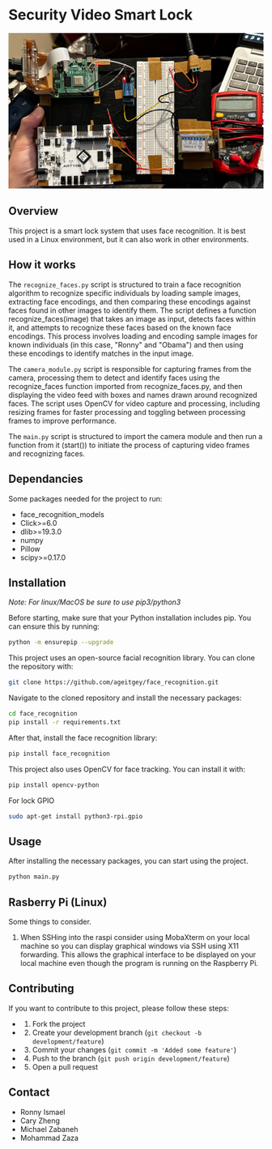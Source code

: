 # Security Video Smart Lock

![board-prototype](images/board_prototype.png "Prototype of System")

## Overview

This project is a smart lock system that uses face recognition.
It is best used in a Linux environment, but it can also work in other environments.

## How it works

The ```recognize_faces.py``` script is structured to train a face recognition algorithm to recognize specific individuals by loading sample images, extracting face encodings, and then comparing these encodings against faces found in other images to identify them. The script defines a function recognize_faces(image) that takes an image as input, detects faces within it, and attempts to recognize these faces based on the known face encodings. This process involves loading and encoding sample images for known individuals (in this case, "Ronny" and "Obama") and then using these encodings to identify matches in the input image.

The ```camera_module.py``` script is responsible for capturing frames from the camera, processing them to detect and identify faces using the recognize_faces function imported from recognize_faces.py, and then displaying the video feed with boxes and names drawn around recognized faces. The script uses OpenCV for video capture and processing, including resizing frames for faster processing and toggling between processing frames to improve performance.

The ```main.py``` script is structured to import the camera module and then run a function from it (start()) to initiate the process of capturing video frames and recognizing faces.

## Dependancies

Some packages needed for the project to run:
* face_recognition_models
* Click>=6.0
* dlib>=19.3.0
* numpy
* Pillow
* scipy>=0.17.0

## Installation

*Note: For linux/MacOS be sure to use pip3/python3*

Before starting, make sure that your Python installation includes pip. You can ensure this by running:

```sh
python -m ensurepip --upgrade
```

This project uses an open-source facial recognition library. You can clone the repository with:

```sh
git clone https://github.com/ageitgey/face_recognition.git
```

Navigate to the cloned repository and install the necessary packages:

```sh
cd face_recognition
pip install -r requirements.txt
```

After that, install the face recognition library:

```sh
pip install face_recognition
```

This project also uses OpenCV for face tracking. You can install it with:

```sh
pip install opencv-python
```

For lock GPIO
```sh
sudo apt-get install python3-rpi.gpio
```

## Usage

After installing the necessary packages, you can start using the project.

```sh
python main.py
```

## Rasberry Pi (Linux)

Some things to consider.

1. When SSHing into the raspi consider using MobaXterm on your local machine so you can display graphical windows via SSH using X11 forwarding. This allows the graphical interface to be displayed on your local machine even though the program is running on the Raspberry Pi.

## Contributing

If you want to contribute to this project, please follow these steps:

- 1. Fork the project
- 2. Create your development branch (`git checkout -b development/feature`)
- 3. Commit your changes (`git commit -m 'Added some feature'`)
- 4. Push to the branch (`git push origin development/feature`)
- 5. Open a pull request

## Contact

- Ronny Ismael
- Cary Zheng
- Michael Zabaneh
- Mohammad Zaza
